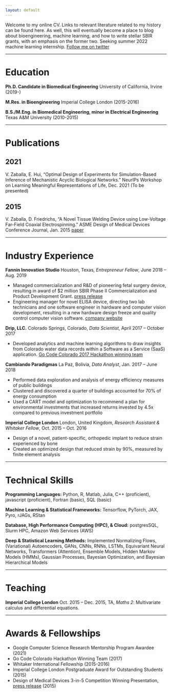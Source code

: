```yaml
---
layout: default
---
```


Welcome to my online CV. Links to relevant literature related to my history can be found here. As well, this will eventually become a place to blog about bioengineering, machine learning, and how to write stellar SBIR grants, with an emphasis on the former two. Seeking summer 2022 machine learning internship. [Follow me on twitter](https://twitter.com/VZaballa)

* * *

# Education

**Ph.D. Candidate in Biomedical Engineering** University of California, Irvine (2019-)

**M.Res. in Bioengineering** Imperial College London (2015-2016)

**B.S./M.Eng. in Biomedical Engineering, minor in Electrical Engineering** Texas A&M University (2010-2015)

* * *

# Publications


## 2021
V. Zaballa, E. Hui, “Optimal Design of Experiments for Simulation-Based Inference of Mechanistic Acyclic Biological Networks.” NeurIPs Workshop on Learning Meaningful Representations of Life, Dec. 2021 (To be presented)

## 2015
V. Zaballa, D. Friedrichs, “A Novel Tissue Welding Device using Low-Voltage Far-Field Coaxial Electrospinning.” ASME Design of Medical Devices Conference Journal, Jan. 2015 [paper](https://asmedigitalcollection.asme.org/medicaldevices/article/9/3/030922/448060/A-Novel-Tissue-Welding-Device-Using-Low-Voltage)

* * *

# Industry Experience
**Fannin Innovation Studio**	Houston, Texas,
_Entrepreneur Fellow_,	June 2018 – Aug. 2019
* Managed commercialization and R&D of pioneering fetal surgery device, resulting in award of $2 million SBIR Phase II Commercialization and Product Development Grant. [press release](https://fannininnovation.com/wp-content/uploads/2019/11/11_05_2019_ChorioAnchor-Press-Release-Final-1.pdf)
* Engineering manager for novel ELISA device, directing two lab technicians and one software engineer in hardware and computer vision development, resulting in a new hardware design freeze and quality control computer vision software. [company website](https://brevitest.com/)

**Drip, LLC.** 	Colorado Springs, Colorado,
_Data Scientist_,	April 2017 – October 2017
* Developed analytics and machine learning algorithms to draw insights from Colorado water data records within a Software as a Service (SaaS) application. [Go Code Colorado 2017 Hackathon winning team](https://gocode.colorado.gov/archive-2017/)

**Cambiando Paradigmas**	La Paz, Bolivia,
_Data Analyst_,	Jan. 2017 – June 2018
* Performed data exploration and analysis of energy efficiency measures of public buildings
* Clustered and discovered a quarter of buildings accounted for 70% of energy consumption
* Used a CART model and optimization to recommend a plan for environmental investments that increased returns invested by 4.5x compared to previous investment portfolio

**Imperial College London**	London, United Kingdom,
_Research Assistant & Whitaker Fellow_,	Oct. 2015 – Oct. 2016
* Design of a novel, patient-specific, orthopedic implant to reduce strain experienced by bone
* Created an optimized design that reduced strain by 90%, measured by finite element analysis


* * *

# Technical Skills

**Programming Languages:** Python, R, Matlab, Julia, C++ (proficient), javascript (proficient), Fortran (basic), SQL (basic)


**Machine Learning & Statistical Frameworks:** Tensorflow, PyTorch, JAX, Pyro, rJAGs, RStan


**Database, High Performance Computing (HPC), & Cloud:** postgresSQL, Slurm HPC, Amazon Web Services (AWS)


**Deep & Statistical Learning Methods:** Implemented Normalizing Flows, (Variational) Autoencoders, GANs, CNNs, RNNs, LSTMs, Equivariant Neural Networks, Transformers (Attention), Ensemble Models, Hidden Markov Models (HMMs), Gaussian Processes, Bayesian Optimization, and Bayesian Hierarchical Models

* * *

# Teaching

**Imperial College London**	Oct. 2015 – Dec. 2015, TA, _Maths 2_: Multivariate calculus and differential equations.

* * *

# Awards & Fellowships
* Google Computer Science Research Mentorship Program Awardee	(2021)
* Go Code Colorado Hackathon Winning Team	(2017)
* Whitaker International Fellowship	(2015-2016)
* Imperial College London Postgraduate Award for Outstanding Students	(2015)
* Design of Medical Devices 3-in-5 Competition Winning Presentation, [press release](http://www.dmd.umn.edu/past_conferences/three-in-five2015.html)	(2015)

